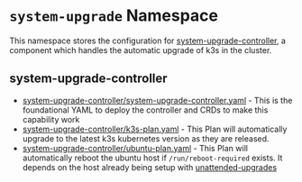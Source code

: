 # `system-upgrade` Namespace

This namespace stores the configuration for [system-upgrade-controller](https://github.com/rancher/system-upgrade-controller), a component which handles the automatic upgrade of k3s in the cluster.

## system-upgrade-controller

* [system-upgrade-controller/system-upgrade-controller.yaml](system-upgrade-controller/system-upgrade-controller.yaml) - This is the foundational YAML to deploy the controller and CRDs to make this capability work
* [system-upgrade-controller/k3s-plan.yaml](system-upgrade-controller/k3s-plan.yaml) - This Plan will automatically upgrade to the latest k3s kubernetes version as they are released.
* [system-upgrade-controller/ubuntu-plan.yaml](system-upgrade-controller/ubuntu-plan.yaml) - This Plan will automatically reboot the ubuntu host if `/run/reboot-required` exists. It depends on the host already being setup with [unattended-upgrades](https://help.ubuntu.com/community/AutomaticSecurityUpdates)

